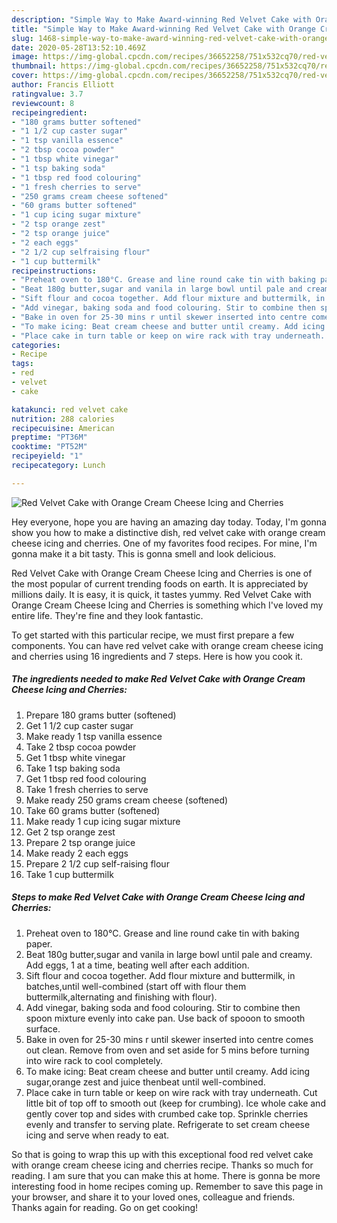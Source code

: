 ```yaml
---
description: "Simple Way to Make Award-winning Red Velvet Cake with Orange Cream Cheese Icing and Cherries"
title: "Simple Way to Make Award-winning Red Velvet Cake with Orange Cream Cheese Icing and Cherries"
slug: 1468-simple-way-to-make-award-winning-red-velvet-cake-with-orange-cream-cheese-icing-and-cherries
date: 2020-05-28T13:52:10.469Z
image: https://img-global.cpcdn.com/recipes/36652258/751x532cq70/red-velvet-cake-with-orange-cream-cheese-icing-and-cherries-recipe-main-photo.jpg
thumbnail: https://img-global.cpcdn.com/recipes/36652258/751x532cq70/red-velvet-cake-with-orange-cream-cheese-icing-and-cherries-recipe-main-photo.jpg
cover: https://img-global.cpcdn.com/recipes/36652258/751x532cq70/red-velvet-cake-with-orange-cream-cheese-icing-and-cherries-recipe-main-photo.jpg
author: Francis Elliott
ratingvalue: 3.7
reviewcount: 8
recipeingredient:
- "180 grams butter softened"
- "1 1/2 cup caster sugar"
- "1 tsp vanilla essence"
- "2 tbsp cocoa powder"
- "1 tbsp white vinegar"
- "1 tsp baking soda"
- "1 tbsp red food colouring"
- "1 fresh cherries to serve"
- "250 grams cream cheese softened"
- "60 grams butter softened"
- "1 cup icing sugar mixture"
- "2 tsp orange zest"
- "2 tsp orange juice"
- "2 each eggs"
- "2 1/2 cup selfraising flour"
- "1 cup buttermilk"
recipeinstructions:
- "Preheat oven to 180°C. Grease and line round cake tin with baking paper."
- "Beat 180g butter,sugar and vanila in large bowl until pale and creamy. Add eggs, 1 at a time, beating well after each addition."
- "Sift flour and cocoa together. Add flour mixture and buttermilk, in batches,until well-combined (start off with flour them buttermilk,alternating and finishing with flour)."
- "Add vinegar, baking soda and food colouring. Stir to combine then spoon mixture evenly into cake pan. Use back of spooon to smooth surface."
- "Bake in oven for 25-30 mins r until skewer inserted into centre comes out clean. Remove from oven and set aside for 5 mins before turning into wire rack to cool completely."
- "To make icing: Beat cream cheese and butter until creamy. Add icing sugar,orange zest and juice thenbeat until well-combined."
- "Place cake in turn table or keep on wire rack with tray underneath. Cut little bit of top off to smooth out (keep for crumbing). Ice whole cake and gently cover top and sides with crumbed cake top. Sprinkle cherries evenly and transfer to serving plate. Refrigerate to set cream cheese icing and serve when ready to eat."
categories:
- Recipe
tags:
- red
- velvet
- cake

katakunci: red velvet cake 
nutrition: 288 calories
recipecuisine: American
preptime: "PT36M"
cooktime: "PT52M"
recipeyield: "1"
recipecategory: Lunch

---
```



![Red Velvet Cake with Orange Cream Cheese Icing and Cherries](https://img-global.cpcdn.com/recipes/36652258/751x532cq70/red-velvet-cake-with-orange-cream-cheese-icing-and-cherries-recipe-main-photo.jpg)

Hey everyone, hope you are having an amazing day today. Today, I'm gonna show you how to make a distinctive dish, red velvet cake with orange cream cheese icing and cherries. One of my favorites food recipes. For mine, I'm gonna make it a bit tasty. This is gonna smell and look delicious.



Red Velvet Cake with Orange Cream Cheese Icing and Cherries is one of the most popular of current trending foods on earth. It is appreciated by millions daily. It is easy, it is quick, it tastes yummy. Red Velvet Cake with Orange Cream Cheese Icing and Cherries is something which I've loved my entire life. They're fine and they look fantastic.


To get started with this particular recipe, we must first prepare a few components. You can have red velvet cake with orange cream cheese icing and cherries using 16 ingredients and 7 steps. Here is how you cook it.

<!--inarticleads1-->

##### The ingredients needed to make Red Velvet Cake with Orange Cream Cheese Icing and Cherries:

1. Prepare 180 grams butter (softened)
1. Get 1 1/2 cup caster sugar
1. Make ready 1 tsp vanilla essence
1. Take 2 tbsp cocoa powder
1. Get 1 tbsp white vinegar
1. Take 1 tsp baking soda
1. Get 1 tbsp red food colouring
1. Take 1 fresh cherries to serve
1. Make ready 250 grams cream cheese (softened)
1. Take 60 grams butter (softened)
1. Make ready 1 cup icing sugar mixture
1. Get 2 tsp orange zest
1. Prepare 2 tsp orange juice
1. Make ready 2 each eggs
1. Prepare 2 1/2 cup self-raising flour
1. Take 1 cup buttermilk




<!--inarticleads2-->

##### Steps to make Red Velvet Cake with Orange Cream Cheese Icing and Cherries:

1. Preheat oven to 180°C. Grease and line round cake tin with baking paper.
1. Beat 180g butter,sugar and vanila in large bowl until pale and creamy. Add eggs, 1 at a time, beating well after each addition.
1. Sift flour and cocoa together. Add flour mixture and buttermilk, in batches,until well-combined (start off with flour them buttermilk,alternating and finishing with flour).
1. Add vinegar, baking soda and food colouring. Stir to combine then spoon mixture evenly into cake pan. Use back of spooon to smooth surface.
1. Bake in oven for 25-30 mins r until skewer inserted into centre comes out clean. Remove from oven and set aside for 5 mins before turning into wire rack to cool completely.
1. To make icing: Beat cream cheese and butter until creamy. Add icing sugar,orange zest and juice thenbeat until well-combined.
1. Place cake in turn table or keep on wire rack with tray underneath. Cut little bit of top off to smooth out (keep for crumbing). Ice whole cake and gently cover top and sides with crumbed cake top. Sprinkle cherries evenly and transfer to serving plate. Refrigerate to set cream cheese icing and serve when ready to eat.




So that is going to wrap this up with this exceptional food red velvet cake with orange cream cheese icing and cherries recipe. Thanks so much for reading. I am sure that you can make this at home. There is gonna be more interesting food in home recipes coming up. Remember to save this page in your browser, and share it to your loved ones, colleague and friends. Thanks again for reading. Go on get cooking!

